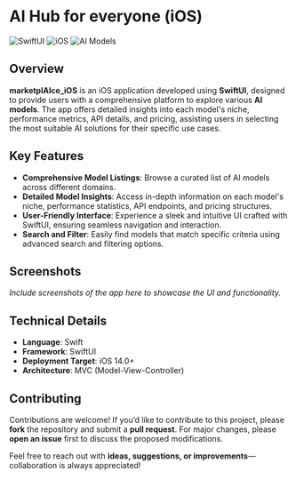 # AI Hub for everyone (iOS)

![SwiftUI](https://img.shields.io/badge/SwiftUI-Framework-blue?style=for-the-badge&logo=swift)
![iOS](https://img.shields.io/badge/iOS-14.0+-lightgrey?style=for-the-badge&logo=apple)
![AI Models](https://img.shields.io/badge/AI%20Models-Showcase-brightgreen?style=for-the-badge)

## Overview

**marketplAIce_iOS** is an iOS application developed using **SwiftUI**, designed to provide users with a comprehensive platform to explore various **AI models**. The app offers detailed insights into each model's niche, performance metrics, API details, and pricing, assisting users in selecting the most suitable AI solutions for their specific use cases.

## Key Features

- **Comprehensive Model Listings**: Browse a curated list of AI models across different domains.
- **Detailed Model Insights**: Access in-depth information on each model's niche, performance statistics, API endpoints, and pricing structures.
- **User-Friendly Interface**: Experience a sleek and intuitive UI crafted with SwiftUI, ensuring seamless navigation and interaction.
- **Search and Filter**: Easily find models that match specific criteria using advanced search and filtering options.

## Screenshots

*Include screenshots of the app here to showcase the UI and functionality.*

## Technical Details

- **Language**: Swift
- **Framework**: SwiftUI
- **Deployment Target**: iOS 14.0+
- **Architecture**: MVC (Model-View-Controller)

## Contributing

Contributions are welcome! If you’d like to contribute to this project, please **fork** the repository and submit a **pull request**. For major changes, please **open an issue** first to discuss the proposed modifications.

Feel free to reach out with **ideas, suggestions, or improvements**—collaboration is always appreciated!

